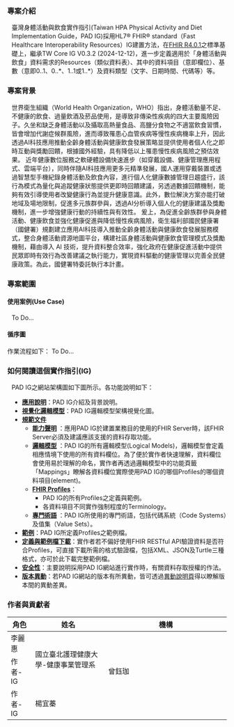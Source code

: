 ### 專案介紹
<div  style="padding-left: 10px;"> 
<p>臺灣身體活動與飲食實作指引(Taiwan HPA Physical Activity and Diet Implementation Guide，PAD IG)採用HL7® FHIR® standard（Fast Healthcare Interoperability Resources）IG建置方法，在<a href="http://hl7.org/fhir/R4/">FHIR R4.0.1</a>之標準基礎上，繼承TW Core IG V0.3.2 (2024-12-12)，進一步定義適用於「身體活動與飲食」資料需求的Resources（類似資料表）、其中的資料項目（意即欄位）、基數（意即0..1、0..*、1..1或1..*）及資料類型（文字、日期時間、代碼等）等。</p>
</div>

### 專案背景
<div  style="padding-left: 10px;"> 
<p>世界衛生組織（World Health Organization，WHO）指出，身體活動量不足、不健康的飲食、過量飲酒及菸品使用，是導致非傳染性疾病的四大主要風險因子。久坐和缺乏身體活動以及攝取高熱量食品、高鹽分食物之不適當飲食習慣，皆會增加代謝症候群風險，進而導致罹患心血管疾病等慢性疾病機率上升，因此透過AI科技應用推動全齡身體活動與健康飲食發展策略並提供使用者個人化之即時互動與獎勵回饋，根據國外經驗，具有降低以上罹患慢性疾病風險之預估效果。
近年健康數位服務之軟硬體設備快速進步（如穿戴設備、健康管理應用程式、雲端平台），同時伴隨AI科技應用更多元精準發展，國人運用穿戴裝置或透過智慧型手機紀錄身體活動及飲食內容，進行個人化健康數據管理日趨盛行，該行為模式為量化與追蹤健康狀態提供更即時回饋建議，另透過數據回饋機制，能夠有效引導使用者改變健康行為並提升健康意識。此外，數位解決方案亦能打破地域及場地限制，促進多元族群參與，透過AI分析導入個人化的健康建議及獎勵機制，進一步增強健康行動的持續性與有效性。
爰上，為促進全齡族群參與身體活動、健康飲食並強化健康促進與降低慢性疾病風險，衛生福利部國民健康署（國健署）規劃建立應用AI科技導入推動全齡身體活動與健康飲食發展服務模式，整合身體活動資源地圖平台，構建社區身體活動與健康飲食管理模式及獎勵機制，藉由導入 AI 技術，提升資料整合效率，強化政府在健康促進活動中提供民眾即時有效行為改善建議之執行能力，實現資料驅動的健康管理以完善全民健康政策。為此，國健署特委託執行本計畫。
</p>
</div>


### 專案範圍

#### 使用案例(Use Case)
<div  style="padding-left: 10px;"> 
<p>To Do...</p>
<!--img class="figure-img img-responsive img-rounded center-block" src="usecase.png" alt="IG use case" style="display: block;margin-left: auto;margin-right: auto;width: 45%;"/-->
</div>

#### 循序圖


作業流程如下：
To Do...
<!--div style="justify-content: center;display: flex;">{% include index.svg %}</div>
<!--For CI-Build> <img class="figure-img img-responsive img-rounded center-block" src="sequence.png" alt="IG use case" style="display: block;margin-left: auto;margin-right: auto;width: 45%;"/> <-->

### 如何閱讀這個實作指引(IG)
<div  style="padding-left: 10px;"> 
<p>PAD IG之網站架構圖如下圖所示。各功能說明如下：</p>

<!--img class="figure-img img-responsive img-rounded center-block" src="structure.png" alt="IG架構圖" style="display: block;margin-left: auto;margin-right: auto;width: 90%;"/-->
<div style="clear:both;"></div>

<ul>
	<li><strong><a href="index.html">應用說明</a></strong>：PAD IG介紹及背景說明。</li>
	<li><strong><a href="vision.html">視覺化邏輯模型</a></strong>：PAD IG邏輯模型架構視覺化圖。</li>
	<li><strong><a href="artifacts.html">規範文件</a></strong>
	<ul>
		<li><strong><a href="capabilitystatements.html">能力聲明</a>
			</strong>：應用PAD IG於建置業務目的使用的FHIR Server時，該FHIR Server必須及建議應該支援的資料存取功能。
		</li>
		<li><strong><a href="models.html">邏輯模型</a>
			</strong>：PAD IG的所有邏輯模型(Logical Models)，邏輯模型會定義相應情境下使用的所有資料欄位。為了便於實作者快速理解，資料欄位會使用易於理解的命名，實作者再透過邏輯模型中的功能頁籤「Mappings」瞭解各資料欄位實際使用PAD IG的哪個Profiles的哪個資料項目(element)。
		</li>
    	<li><strong><a href="profiles.html">FHIR Profiles</a></strong>：
        	<ul>
          		<li>PAD IG的所有Profiles之定義與範例。</li>
          		<li>各資料項目不同實作強制程度的Terminology。</li>
        	</ul>
      	</li>
		<li><strong><a href="terminologies.html">專門術語</a>
			</strong>：PAD IG所使用的專門術語，包括代碼系統（Code Systems）及值集（Value Sets）。
		</li>
	</ul>
	</li>
	<li><strong><a href="examples.html">範例</a></strong>：PAD IG所定義Profiles之範例檔。</li>
	<li><strong><a href="downloads.html">定義與範例檔下載</a></strong>：實作者若不偏好使用FHIR RESTful API驗證資料是否符合Profiles，可直接下載所需的格式驗證檔，包括XML、JSON及Turtle三種格式，亦可於此下載完整範例檔。</li>
	<li><strong><a href="security.html">安全性</a></strong>：主要說明採用PAD IG網站進行實作時，有關資料存取授權的作法。</li>
	<li><strong><a href="#">版本異動</a></strong>：若PAD IG網站的版本有所異動，皆可透過<a href="#">異動說明頁</a>得以瞭解版本間的異動差異。</li>
</ul>
</div>

### 作者與貢獻者
<table class="grid">
    <thead>
        <tr class="header">
            <th style="width:10%">角色</th>
            <th style="width:30%">姓名</th>
            <th style="width:50%">機構</th>
        </tr>
    </thead>
    <tbody>
        <tr>
            <td style="vertical-align: middle;">李麗惠</td>
            <td rowspan="2" style="vertical-align: middle;">國立臺北護理健康大學-健康事業管理系</td>
        </tr>
        <tr>
            <td>作者-IG</td>
            <td>曾鈺珈</td>
        </tr>
        <tr>
            <td>作者-IG</td>
            <td>楊宜蓁</td>
        </tr>
    </tbody>
</table>